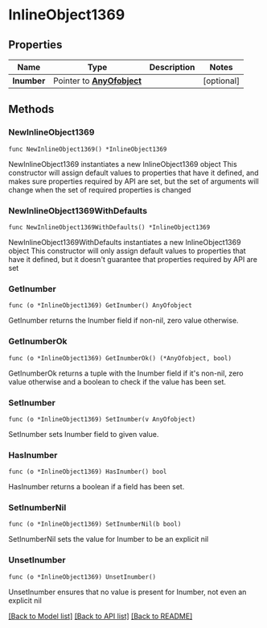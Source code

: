 # InlineObject1369

## Properties

Name | Type | Description | Notes
------------ | ------------- | ------------- | -------------
**Inumber** | Pointer to [**AnyOfobject**](anyOf&lt;object&gt;.md) |  | [optional] 

## Methods

### NewInlineObject1369

`func NewInlineObject1369() *InlineObject1369`

NewInlineObject1369 instantiates a new InlineObject1369 object
This constructor will assign default values to properties that have it defined,
and makes sure properties required by API are set, but the set of arguments
will change when the set of required properties is changed

### NewInlineObject1369WithDefaults

`func NewInlineObject1369WithDefaults() *InlineObject1369`

NewInlineObject1369WithDefaults instantiates a new InlineObject1369 object
This constructor will only assign default values to properties that have it defined,
but it doesn't guarantee that properties required by API are set

### GetInumber

`func (o *InlineObject1369) GetInumber() AnyOfobject`

GetInumber returns the Inumber field if non-nil, zero value otherwise.

### GetInumberOk

`func (o *InlineObject1369) GetInumberOk() (*AnyOfobject, bool)`

GetInumberOk returns a tuple with the Inumber field if it's non-nil, zero value otherwise
and a boolean to check if the value has been set.

### SetInumber

`func (o *InlineObject1369) SetInumber(v AnyOfobject)`

SetInumber sets Inumber field to given value.

### HasInumber

`func (o *InlineObject1369) HasInumber() bool`

HasInumber returns a boolean if a field has been set.

### SetInumberNil

`func (o *InlineObject1369) SetInumberNil(b bool)`

 SetInumberNil sets the value for Inumber to be an explicit nil

### UnsetInumber
`func (o *InlineObject1369) UnsetInumber()`

UnsetInumber ensures that no value is present for Inumber, not even an explicit nil

[[Back to Model list]](../README.md#documentation-for-models) [[Back to API list]](../README.md#documentation-for-api-endpoints) [[Back to README]](../README.md)


